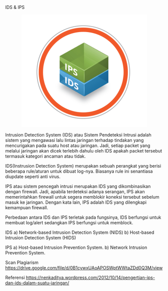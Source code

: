 IDS & IPS

<p align="center">
  <img src="/img/IDS-IPS.png" width="400px">
</p>


Intrusion Detection System (IDS) atau Sistem Pendeteksi Intrusi adalah sistem yang mengawasi lalu lintas jaringan terhadap tindakan yang mencurigakan pada suatu host atau jaringan. Jadi, setiap packet yang melalui jaringan akan dicek terlebih dahulu oleh IDS apakah packet tersebut termasuk kategori ancaman atau tidak. 

IDS(Instrusion Detection System) merupakan sebuah perangkat yang berisi beberapa rule/aturan untuk dibuat log-nya. Biasanya rule ini senantiasa diupdate seperti anti virus. 

 IPS atau sistem pencegah intrusi merupakan IDS yang dikombinasikan dengan firewall. Jadi, apabila terdeteksi adanya serangan, IPS akan memerintahkan firewall untuk segera memblokir koneksi tersebut sebelum masuk ke jaringan. Dengan kata lain, IPS adalah IDS yang dilengkapi kemampuan firewall.

Perbedaan antara IDS dan IPS terletak pada fungsinya, IDS berfungsi untuk membuat log/alert sedangkan IPS berfungsi untuk memblock.

IDS
a)      Network-based Intrusion Detection System (NIDS)
b)      Host-based Intrusion Detection System (HIDS)

IPS 
a)      Host-based Intrusion Prevention System.
b)      Network Intrusion Prevention System.


Scan Plagiarism
https://drive.google.com/file/d/0B1cywxUAoAPOSWptWWtaZDd0Q3M/view

Referensi
https://nenkaditya.wordpress.com/2012/10/14/pengertian-ips-dan-ids-dalam-suatu-jaringan/
